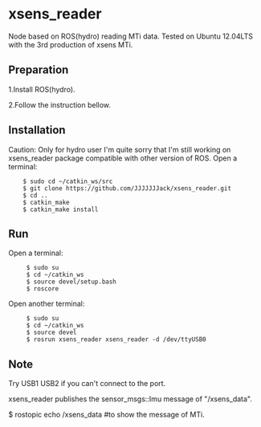 xsens_reader
============

Node based on ROS(hydro) reading MTi data. Tested on Ubuntu 12.04LTS with the 3rd production of xsens MTi.


Preparation
------------
1.Install ROS(hydro).

2.Follow the instruction bellow.

Installation
------------
Caution: Only for hydro user
         I'm quite sorry that I'm still working on xsens_reader package compatible with other version of ROS.
Open a terminal:

        $ sudo cd ~/catkin_ws/src
        $ git clone https://github.com/JJJJJJJack/xsens_reader.git
        $ cd ..
        $ catkin_make
        $ catkin_make install

Run
------------
Open a terminal:

         $ sudo su
         $ cd ~/catkin_ws
         $ source devel/setup.bash
         $ roscore
         
Open another terminal:

         $ sudo su
         $ cd ~/catkin_ws
         $ source devel
         $ rosrun xsens_reader xsens_reader -d /dev/ttyUSB0

Note
------------
Try USB1 USB2 if you can't connect to the port.

xsens_reader publishes the sensor_msgs::Imu message of "/xsens_data".

$ rostopic echo /xsens_data  #to show the message of MTi.
